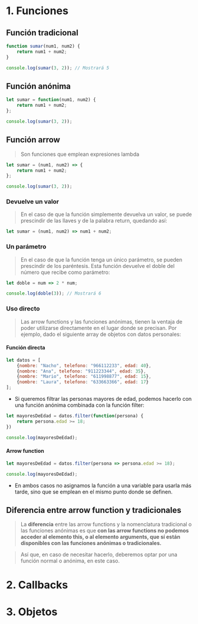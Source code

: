 
# 1. Funciones
## Función tradicional

```javascript
function sumar(num1, num2) {
	return num1 + num2;
}

console.log(sumar(3, 2)); // Mostrará 5
```

## Función anónima

```javascript
let sumar = function(num1, num2) {
	return num1 + num2;
};

console.log(sumar(3, 2));
```

## Función arrow

> Son funciones que emplean expresiones lambda

```javascript
let sumar = (num1, num2) => {
	return num1 + num2;
};

console.log(sumar(3, 2));
```

### Devuelve un valor

> En el caso de que la función simplemente devuelva un valor, se puede prescindir de las llaves y de la palabra return, quedando así:

```javascript
let sumar = (num1, num2) => num1 + num2;
```

### Un parámetro

> En el caso de que la función tenga un único parámetro, se pueden prescindir de los paréntesis. Esta función devuelve el doble del número que recibe como parámetro:

```javascript
let doble = num => 2 * num;

console.log(doble(3)); // Mostrará 6
```

### Uso directo

> Las arrow functions y las funciones anónimas, tienen la ventaja de poder utilizarse directamente en el lugar donde se precisan. 
> Por ejemplo, dado el siguiente array de objetos con datos personales:

#### Función directa

```javascript
let datos = [
	{nombre: "Nacho", telefono: "966112233", edad: 40},
	{nombre: "Ana", telefono: "911223344", edad: 35},
	{nombre: "Mario", telefono: "611998877", edad: 15},
	{nombre: "Laura", telefono: "633663366", edad: 17}
];
```

- Si queremos filtrar las personas mayores de edad, podemos hacerlo con una función anónima combinada con la función filter:

```javascript
let mayoresDeEdad = datos.filter(function(persona) {
	return persona.edad >= 18;
})

console.log(mayoresDeEdad);
```

#### Arrow function

```javascript
let mayoresDeEdad = datos.filter(persona => persona.edad >= 18);

console.log(mayoresDeEdad);
```

- En ambos casos no asignamos la función a una variable para usarla más tarde, sino que se emplean en el mismo punto donde se definen.

## Diferencia entre arrow function y tradicionales

> La **diferencia** entre las arrow functions y la nomenclatura tradicional o las funciones anónimas es que **con las arrow functions no podemos acceder al elemento this, o al elemento arguments, que sí están disponibles con las funciones anónimas o tradicionales.**

> Así que, en caso de necesitar hacerlo, deberemos optar por una función normal o anónima, en este caso.


# 2. Callbacks




# 3. Objetos
